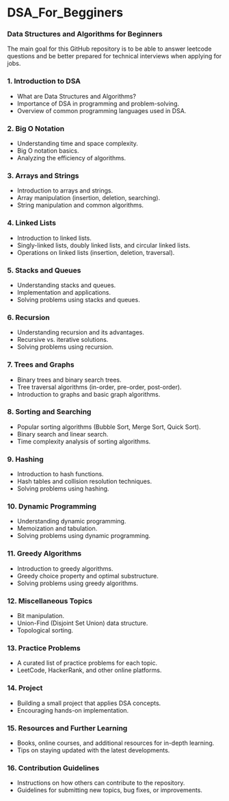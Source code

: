 # DSA_For_Begginers

### Data Structures and Algorithms for Beginners
The main goal for this GitHub repository is to be able to answer leetcode questions and be better prepared for technical interviews when applying for jobs.

### 1. Introduction to DSA
   * What are Data Structures and Algorithms?
   * Importance of DSA in programming and problem-solving.
   * Overview of common programming languages used in DSA.

### 2. Big O Notation
   * Understanding time and space complexity.
   * Big O notation basics.
   * Analyzing the efficiency of algorithms.

### 3. Arrays and Strings
   * Introduction to arrays and strings.
   * Array manipulation (insertion, deletion, searching).
   * String manipulation and common algorithms.

### 4. Linked Lists
   * Introduction to linked lists.
   * Singly-linked lists, doubly linked lists, and circular linked lists.
   * Operations on linked lists (insertion, deletion, traversal).

### 5. Stacks and Queues
   * Understanding stacks and queues.
   * Implementation and applications.
   * Solving problems using stacks and queues.

### 6. Recursion
   * Understanding recursion and its advantages.
   * Recursive vs. iterative solutions.
   * Solving problems using recursion.

### 7. Trees and Graphs
   * Binary trees and binary search trees.
   * Tree traversal algorithms (in-order, pre-order, post-order).
   * Introduction to graphs and basic graph algorithms.

### 8. Sorting and Searching
   * Popular sorting algorithms (Bubble Sort, Merge Sort, Quick Sort).
   * Binary search and linear search.
   * Time complexity analysis of sorting algorithms.

### 9. Hashing
   * Introduction to hash functions.
   * Hash tables and collision resolution techniques.
   * Solving problems using hashing.

### 10. Dynamic Programming
   * Understanding dynamic programming.
   * Memoization and tabulation.
   * Solving problems using dynamic programming.

### 11. Greedy Algorithms
   * Introduction to greedy algorithms.
   * Greedy choice property and optimal substructure.
   * Solving problems using greedy algorithms.

### 12. Miscellaneous Topics
   * Bit manipulation.
   * Union-Find (Disjoint Set Union) data structure.
   * Topological sorting.

### 13. Practice Problems
   * A curated list of practice problems for each topic.
   * LeetCode, HackerRank, and other online platforms.

### 14. Project
   * Building a small project that applies DSA concepts.
   * Encouraging hands-on implementation.

### 15. Resources and Further Learning
   * Books, online courses, and additional resources for in-depth learning.
   * Tips on staying updated with the latest developments.

### 16. Contribution Guidelines
   * Instructions on how others can contribute to the repository.
   * Guidelines for submitting new topics, bug fixes, or improvements.
